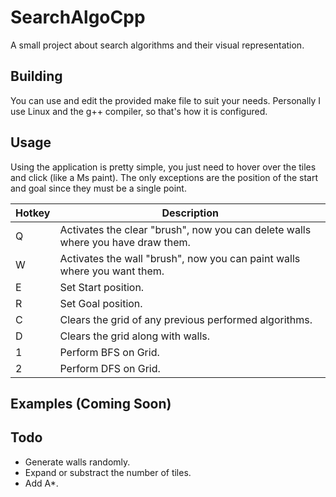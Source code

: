 # SearchAlgoCpp
A small project about search algorithms and their visual representation.

## Building
You can use and edit the provided make file to suit your needs. Personally I use Linux and the g++ compiler, so that's how it is configured.

## Usage
Using the application is pretty simple, you just need to hover over the tiles and click (like a Ms paint). The only exceptions are the position of the start and goal since they must be a single point.

|Hotkey | Description|
|-------|------------|
|Q | Activates the clear "brush", now you can delete walls where you have draw them.|
|W | Activates the wall "brush", now you can paint walls where you want them.|
|E | Set Start position.|
|R | Set Goal position.|
|C | Clears the grid of any previous performed algorithms.|
|D | Clears the grid along with walls.|
|1 | Perform BFS on Grid.|
|2 | Perform DFS on Grid.|

## Examples (Coming Soon)

## Todo
* Generate walls randomly.
* Expand or substract the number of tiles.
* Add A*.
